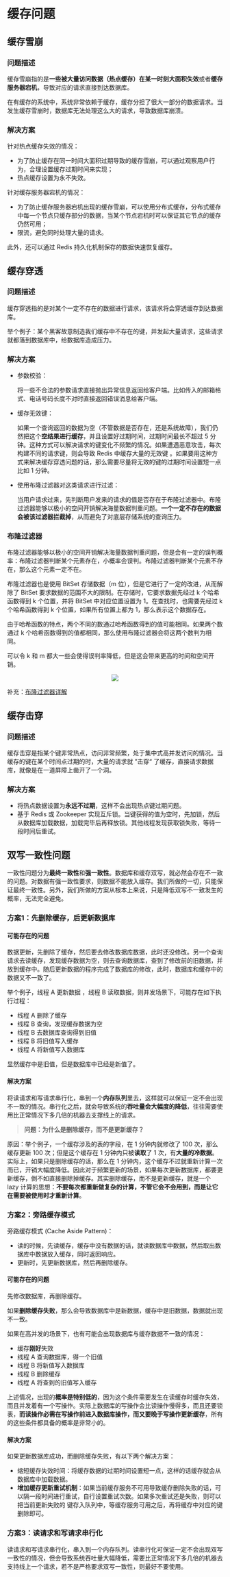 # 缓存问题

## 缓存雪崩

### 问题描述

缓存雪崩指的是**一些被大量访问数据（热点缓存）在某一时刻大面积失效**或者**缓存服务器宕机**，导致对应的请求直接到达数据库。

在有缓存的系统中，系统非常依赖于缓存，缓存分担了很大一部分的数据请求。当发生缓存雪崩时，数据库无法处理这么大的请求，导致数据库崩溃。

### 解决方案

针对热点缓存失效的情况：

- 为了防止缓存在同一时间大面积过期导致的缓存雪崩，可以通过观察用户行为，合理设置缓存过期时间来实现；
- 热点缓存设置为永不失效。

针对缓存服务器宕机的情况：

- 为了防止缓存服务器宕机出现的缓存雪崩，可以使用分布式缓存，分布式缓存中每一个节点只缓存部分的数据，当某个节点宕机时可以保证其它节点的缓存仍然可用；
- 限流，避免同时处理大量的请求。

此外，还可以通过 Redis 持久化机制保存的数据快速恢复缓存。

## 缓存穿透

### 问题描述

缓存穿透指的是对某个一定不存在的数据进行请求，该请求将会穿透缓存到达数据库。

举个例子：某个黑客故意制造我们缓存中不存在的键，并发起大量请求，这些请求就都落到数据库中，给数据库造成压力。

### 解决方案

- 参数校验：

  将一些不合法的参数请求直接抛出异常信息返回给客户端。比如传入的邮箱格式、电话号码长度不对时直接返回错误消息给客户端。

- 缓存无效键：

  如果一个查询返回的数据为空（不管数据是否存在，还是系统故障），我们仍然把这个**空结果进行缓存**，并且设置好过期时间，过期时间最长不超过 5 分钟。这种方式可以解决请求的键变化不频繁的情况。如果遭遇恶意攻击，每次构建不同的请求键，则会导致 Redis 中缓存大量的无效键 。如果要用这种方式来解决缓存穿透问题的话，那么需要尽量将无效的键的过期时间设置短一点比如 1 分钟。

- 使用布隆过滤器对这类请求进行过滤：

  当用户请求过来，先判断用户发来的请求的值是否存在于布隆过滤器中。布隆过滤器能够以极小的空间开销解决海量数据判重问题。**一个一定不存在的数据会被该过滤器拦截掉**，从而避免了对底层存储系统的查询压力。

### 布隆过滤器

布隆过滤器能够以极小的空间开销解决海量数据判重问题，但是会有一定的误判概率：布隆过滤器判断某个元素存在，小概率会误判。布隆过滤器判断某个元素不存在，那么这个元素一定不在。

布隆过滤器也是使用 BitSet 存储数据（m 位），但是它进行了一定的改进，从而解除了 BitSet 要求数据的范围不大的限制。在存储时，它要求数据先经过 k 个哈希函数得到 k 个位置，并将 BitSet 中对应位置设置为 1。在查找时，也需要先经过 k 个哈希函数得到 k 个位置，如果所有位置上都为 1，那么表示这个数据存在。

由于哈希函数的特点，两个不同的数通过哈希函数得到的值可能相同。如果两个数通过 k 个哈希函数得到的值都相同，那么使用布隆过滤器会将这两个数判为相同。

可以令 k 和 m 都大一些会使得误判率降低，但是这会带来更高的时间和空间开销。

<div align="center"><img src="https://github.com/DuHouAn/ImagePro/raw/master/redis/redis_10.png"/></div>

补充：[布隆过滤器详解](https://github.com/Snailclimb/JavaGuide/blob/master/docs/cs-basics/data-structure/bloom-filter.md)

## 缓存击穿

### 问题描述

缓存击穿是指某个键非常热点，访问非常频繁，处于集中式高并发访问的情况。当缓存的键在某个时间点过期的时，大量的请求就 ”击穿“ 了缓存，直接请求数据库，就像是在一道屏障上凿开了一个洞。

### 解决方案

- 将热点数据设置为**永远不过期**，这样不会出现热点键过期问题。
- 基于 Redis 或 Zookeeper 实现互斥锁。当键获得的值为空时，先加锁，然后从数据库加载数据，加载完毕后再释放锁。其他线程发现获取锁失败，等待一段时间后重试。

## 双写一致性问题

一致性问题分为**最终一致性**和**强一致性**。数据库和缓存双写，就必然会存在不一致的问题。对数据有强一致性要求，则数据不能放入缓存。我们所做的一切，只能保证最终一致性。另外，我们所做的方案从根本上来说，只是降低双写不一致发生的概率，无法完全避免。

### 方案1：先删除缓存，后更新数据库

#### 可能存在的问题

数据更新，先删除了缓存，然后要去修改数据库数据，此时还没修改。另一个查询请求去读缓存，发现缓存数据为空，则去查询数据库，查到了修改前的旧数据，并放到缓存中。随后更新数据的程序完成了数据库的修改，此时，数据库和缓存中的数据又不一致了。

举个例子，线程 A 更新数据 ，线程 B 读取数据，则并发场景下，可能存在如下执行过程：

- 线程 A 删除了缓存
- 线程 B 查询，发现缓存数据为空
- 线程 B 去数据库查询得到旧值
- 线程 B 将旧值写入缓存
- 线程 A 将新值写入数据库

显然缓存中是旧值，但是数据库中已经是新值了。

#### 解决方案

将读请求和写请求串行化，串到一个**内存队列**里去，这样就可以保证一定不会出现不一致的情况。串行化之后，就会导致系统的**吞吐量会大幅度的降低**，往往需要使用比正常情况下多几倍的机器去支撑线上的请求。

> **问题：为什么是删除缓存，而不是更新缓存？**

原因：举个例子，一个缓存涉及的表的字段，在 1 分钟内就修改了 100 次，那么缓存更新 100 次；但是这个缓存在 1 分钟内只被**读取**了 1 次，有**大量的冷数据**。实际上，如果只是删除缓存的话，那么在 1 分钟内，这个缓存不过就重新计算一次而已，开销大幅度降低。因此对于频繁更新的场景，如果每次更新数据库，都要更新缓存，倒不如直接删除掉缓存。其实删除缓存，而不是更新缓存，就是一个 lazy 计算的思想：**不要每次都重新做复杂的计算，不管它会不会用到，而是让它在需要被使用时才重新计算**。



### 方案2：旁路缓存模式

旁路缓存模式 (Cache Aside Pattern)：

- 读的时候，先读缓存，缓存中没有数据的话，就读数据库中数据，然后取出数据库中数据放入缓存，同时返回响应。
- 更新时，先更新数据库，然后再删除缓存。

#### 可能存在的问题

先修改数据库，再删除缓存。

如果**删除缓存失败**，那么会导致数据库中是新数据，缓存中是旧数据，数据就出现不一致。

如果在高并发的场景下，也有可能会出现数据库与缓存数据不一致的情况：

- 缓存**刚好**失效
- 线程 A 查询数据库，得一个旧值
- 线程 B 将新值写入数据库
- 线程 B 删除缓存
- 线程 A 将查到的旧值写入缓存

上述情况，出现的**概率是特别低的**，因为这个条件需要发生在读缓存时缓存失效，而且并发着有一个写操作。实际上数据库的写操作会比读操作慢得多，而且还要锁表，**而读操作必需在写操作前进入数据库操作，而又要晚于写操作更新缓存**，所有的这些条件都具备的概率是非常小的。

#### 解决方案

如果更新数据库成功，而删除缓存失败，有以下两个解决方案：

- 缩短缓存失效时间：将缓存数据的过期时间设置短一点，这样的话缓存就会从数据库中加载数据。
- **增加缓存更新重试机制**：如果当前缓存服务不可用导致缓存删除失败的话，可以隔一段时间进行重试，自行设置重试次数。如果多次重试还是失败，则可以把当前更新失败的 键存入队列中，等缓存服务可用之后，再将缓存中对应的键删除即可。

### 方案3：读请求和写请求串行化

读请求和写请求串行化，串入到一个内存队列。读串行化可保证一定不会出现双写一致性的情况，但会导致系统吞吐量大幅降低，需要比正常情况下多几倍的机器去支持线上一个请求，若不是严格要求双写一致性，则最好不要使用。
